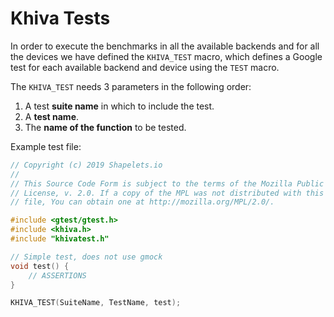 # Khiva Tests

In order to execute the benchmarks in all the available backends and for all the devices we have defined the `KHIVA_TEST` macro, which defines a Google test for each available backend and device using the `TEST` macro.

The `KHIVA_TEST` needs 3 parameters in the following order:
1. A test **suite name** in which to include the test.
2. A **test name**.
3. The **name of the function** to be tested.

Example test file:
```C++
// Copyright (c) 2019 Shapelets.io
//
// This Source Code Form is subject to the terms of the Mozilla Public
// License, v. 2.0. If a copy of the MPL was not distributed with this
// file, You can obtain one at http://mozilla.org/MPL/2.0/.

#include <gtest/gtest.h>
#include <khiva.h>
#include "khivatest.h"

// Simple test, does not use gmock
void test() {
    // ASSERTIONS
}

KHIVA_TEST(SuiteName, TestName, test);
```
